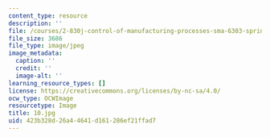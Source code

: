 ```yaml
---
content_type: resource
description: ''
file: /courses/2-830j-control-of-manufacturing-processes-sma-6303-spring-2008/423b328d26a44641d161286ef21ffad7_10.jpg
file_size: 3686
file_type: image/jpeg
image_metadata:
  caption: ''
  credit: ''
  image-alt: ''
learning_resource_types: []
license: https://creativecommons.org/licenses/by-nc-sa/4.0/
ocw_type: OCWImage
resourcetype: Image
title: 10.jpg
uid: 423b328d-26a4-4641-d161-286ef21ffad7
---
```

